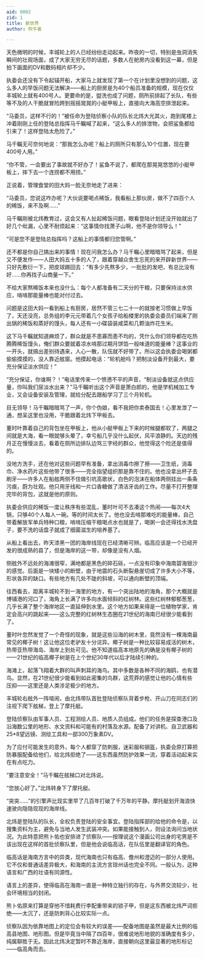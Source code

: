 ```yaml
---
aid: 0002
zid: 1
title: 新世界
author: 吹牛者

---
```




  天色微明的时候，丰城轮上的人已经纷纷走动起来。昨夜的一切，特别是虫洞消失瞬间的壮观场面，成了大家无穷无尽的话题，多数人在舱房内没看到这一幕，但是拍下画面的DV和数码相片却不少。

  执委会还没有下令起锚开船，大家马上就发现了第一个在计划里没想到的问题，这么多人的早饭问题无法解决——船上的厨房是为40个船员准备的规模，现在仅仅丰城轮上就有400号人。更要命的是，盥洗也成了问题，厕所前排起了长队，有些等不及的人干脆就冒险跨到摇摇晃晃的小艇甲板上，直接向大海高空排泄起来。

  “马委员，这样不行的！”被任命为登陆侦察小队的队长北炜大光其火，跑到尾楼上冲着刚刚上任的登陆总指挥马千瞩喊了起来，“这么多人的排泄物，会把鲨鱼都给引来了！这样登陆太危险了。”

  马千瞩无可奈何地说：“那我怎么办呢？船上的厕所只有那么10个位置，现在要400号人用。”

  “你不管，一会要出了事故就不好办了！鲨鱼不说了，都爬在那晃晃悠悠的小艇甲板上，摔下去一个连捞都不用捞。”

  正说着，管理食堂的田大妈一脸无奈地走了进来：

  “马委员，您说这咋办呢？大伙说要喝点稀饭，我看船上那伙房，做不了四百个人的稀饭，来不及啊……”

  马千瞩刚被北炜教育过，这会又有人扯起稀饭问题，眼看登陆计划还没开始就出了好几个纰漏，心里不耐烦起来：“这事情你找萧子山啊，他不是你领导么！”

  “可是您不是登陆总指挥吗？这船上的事情都归您管啊。”

  还不都是你自己搞出来的事情！现在问我怎么办？马千瞩心里暗暗骂了起来，但是又不便发作——人田大妈五十多的人了，跟着穿越众舍生忘死的来开辟新世界——只好先敷衍一下，把皮球踢回去：“有多少先熬多少，一批批的发吧，有总比没有好……你再找子山商量一下。”

  不给大家熬稀饭本来也没什么：每个人都准备有二天分的干粮，只要保持淡水供应，啃啃那能量棒也能对付过去。

  问题是这田大妈一看到船上有厨房，居然不管三七二十一的就按老习惯做上早饭了，天还没亮，总务组的李元元带着几个女孩子给船楼里的执委会委员们端来了刚出锅的稀饭和蒸好的馒头，每人还有一小碟袋装咸菜和几颗油炸花生米。

  这下马千瞩就知道麻烦了，群众就是不患寡而患不均的，凭什么你们领导都在吃热腾腾稀饭馒头，俺们群众要就着凉水啃那过期月饼馅一般味道的能量棒？这事业的一开头，就搞出差别待遇来，人心一散，队伍就不好带了。所以这会执委会喝粥都偷偷摸摸的，没人靠近舷窗。他摸起电话：“轮机舱吗？把制淡设备开到最大，要充分保证淡水供应！”

  “充分保证，你谁啊？！”电话里传来一个愤懑不平的声音，“制淡设备就这点供应量，你叫我们尿淡水出来？”马千瞩听出这个声音是萧白郎的，他是学机械加工专业，又会设备安装及管理，就给分配去跟船学习了三个月轮机。

  目无领导！马千瞩暗暗骂了一声，你个伪娘，看不我把你卖泰国去！心里发泄了一通，想呆这里也没用，干脆跟着北炜下甲板去。

  董时叶靠着自己的背包坐在甲板上，他从小艇甲板上下来的时候腿都软了，两腿之间就是大海，看一眼就够头晕了，幸亏船几乎没什么起伏，风平浪静的。天边的残月正在慢慢淡去，看着在厕所边排队边骂三字经的群众，他觉得这个险还是值得的。

  没地方洗手，还在他对这些问题早有准备，拿出消毒巾擦了擦——卫生纸，消毒巾、净水药片这些他带了很多——完全指望组织那是靠不住的。他也没拿出杯子去刷牙——许多人在船舷两侧不住做引吭高歌状，白色的泡沫在船体两侧挂出一条条污痕，蔚为壮观。他只用牙线和一片口香糖做了清洁牙齿的工作。尽量不打开整理完毕的背包，这就是他的原则。

  执委会供应的稀饭一度让秩序有些混乱，董时叶可不去凑这个热闹——每次4大锅，只够40个人每人一碗。等的时间太长了。他也没去啃那难吃的能量棒，自己带着解放军单兵特种口粮，啃啃压缩干粮喝点水也就是了，喝粥一会还得找水洗盘子，要不洗的话盘子就成了细菌滋生的培养基了。

  从船上看出去，昨天漆黑一团的海岸线现在已经清晰可辨。临高应该是一个已经开发的很成熟的县了，但是海岸的这一带，却像是没有人烟。

  侧舷外不远处的海滩很窄，满地都是黑色的碎石砾，一点没有印象中海南碧海银沙的感觉。后面是一块矮小的断壁，由于地震的石头断裂悬崖切成了许多大小不等，形状各异的缺口。有些地方有几处不陡的斜坡，可以通向断壁的顶端。

  往西看去，距离丰城轮不到一海里的地方，有一个突出陆地的海角，那个大概就是博铺港的河口了，海角上长满了许多向水面倾斜的红树林。这些红树林郁郁葱葱，几乎长满了整个海岸地区一直延伸到水里。这个地方如果来得是一位植物学家，肯定会高兴的跳起来——这么完整的红树林生态圈在21世纪的海南已经很少能看到了。

  董时叶忽然发觉了一个奇怪的现象，就是这些沿海的树木里，竟然没有一棵海南最常见的椰子树！这让他这位老驴友十分诧异。椰子树是一种比较容易成活的树木，热带亚热带海岛、海岸上到处可见。他不知道临高本地原先的确是没有椰子树的——21世纪的临高椰子树是在上个世纪30年代以后才陆续引种的。

  海滩上，起落飞翔着大群的叫声刺耳的海鸟。其中多数是各种不同的海鸥，也有潜鸟。显然，在21世纪很少能看到如此密集的鸟群，这荒莽的感觉让他的心情有些压抑——这里还是人类涉足极少的地方。

  丰城轮右舷外一阵喧闹，由北炜带队首批登陆侦察队背着步枪、开山刀在同志们的注视下爬下舷梯，登上了摩托艇。

  登陆侦察队由军事人员、工程测绘人员、地质人员组成。他们的任务是探查港口及沿海数公里的地形、水文资料和可能有的村落及水源。配备了对讲机、自卫武器和25*8望远镜、测绘工具和一部300万象素DV。

  为了应付可能发生的意外，每个人都穿了防刺服，迷彩服和钢盔，执委会原打算把防暴服配备给他们，给北炜拒绝了——这东西虽然防护效果一流，穿着活动起来实在有点吃力。

  “要注意安全！”马千瞩在舷梯口对北炜说。

  “您放心好了。”北炜转身下了摩托艇。

  “突突……”的引擎声比现实里早了几百年打破了千万年的平静。摩托艇划开海浪快速驶向隐隐现现的海岸线。

  北炜是登陆队的队长，全权负责登陆的安全事宜。登陆指挥部的给他的命令是，以搜集资料为主，避免与当地人发生武装冲突。如果能接触到人，则设法询问当地状况。为此特意把熊卜佑也安排进了侦察队——按理说这个漫画公司出身的宅男是不该出现在这样的首批侦察队里，但是他会说临高话，在队伍里是翻译官的角色。

  临高话是海南方言中的异类，现代海南也只有临高、儋州和澄迈的一部分人使用。它不仅和普通话差异极大，和海南的主流方言琼州话也完全不同。一般认为，这种语言和广西的壮语有同源性。

  语言上的差异，使得临高在海南一直是一种特立独行的存在，与外界交流较少，社会环境相当的封闭。

  熊卜佑原来打算是穿他不惜耗费行李配重带来的锁子甲，但是这东西被北炜严词拒绝——太沉了，还是防刺背心比较实际一点。

  侦察队因为依靠地图上的定位会有较大的误差——配备地图是虽然是最大比例的临高县地图、地形图。但是毕竟当中隔了四百年，很难说地形地貌的准确度有多少，纯属聊胜于无。因此北炜决定暂时不靠近海岸，直接朝向这里最显著的地形标记——临高角而去。



